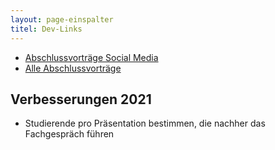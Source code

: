 ```yaml
---
layout: page-einspalter
titel: Dev-Links
---
```


- [Abschlussvorträge Social Media](abschlussvortraege-social-media/)
- [Alle Abschlussvorträge](alle-abschlussvortraege/)

## Verbesserungen 2021
- Studierende pro Präsentation bestimmen, die nachher das Fachgespräch führen